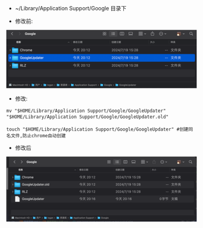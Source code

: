 
* ~/Library/Application Support/Google 目录下

* 修改前: 

![m1.png](images/m1.png)

* 修改:

```shell
mv "$HOME/Library/Application Support/Google/GoogleUpdater" "$HOME/Library/Application Support/Google/GoogleUpdater.old"

touch "$HOME/Library/Application Support/Google/GoogleUpdater" #创建同名文件,防止chrome自动创建
```

* 修改后

![m2.png](images/m2.png)
